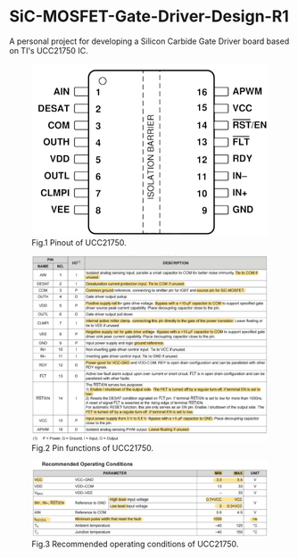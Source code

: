 # SiC-MOSFET-Gate-Driver-Design-R1
A personal project for developing a Silicon Carbide Gate Driver board based on TI's UCC21750 IC.

<figure>
<img src="Images/UCC21750_Pinout_transp.PNG" title="Pinout of UCC21750." >
<figcaption>Fig.1 Pinout of UCC21750.</figcaption>
</figure>

<figure>
<img src="Images/pin_functions_highlight.png" title="Pin functions of UCC21750." >
<figcaption>Fig.2 Pin functions of UCC21750.</figcaption>
</figure>

<figure>
<img src="Images/recommended_operating_conditions.png" title="Recommended operating conditions of UCC21750." >
<figcaption>Fig.3 Recommended operating conditions of UCC21750.</figcaption>
</figure>
